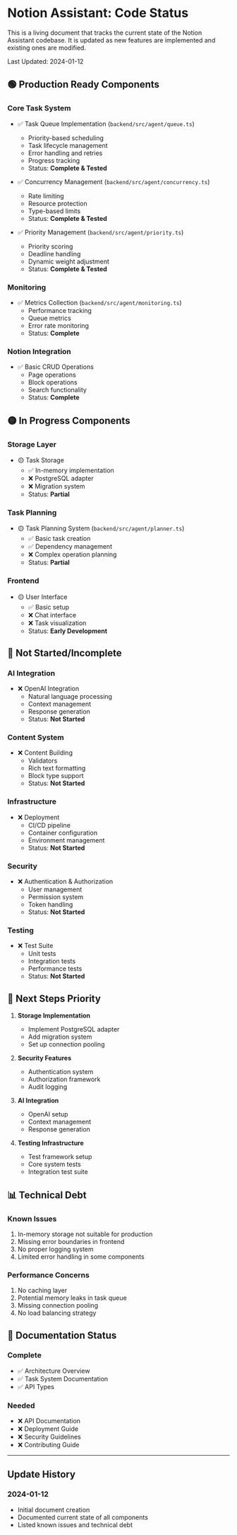 # Notion Assistant: Code Status

This is a living document that tracks the current state of the Notion Assistant codebase. It is updated as new features are implemented and existing ones are modified.

Last Updated: 2024-01-12

## 🟢 Production Ready Components

### Core Task System
- ✅ Task Queue Implementation (`backend/src/agent/queue.ts`)
  - Priority-based scheduling
  - Task lifecycle management
  - Error handling and retries
  - Progress tracking
  - Status: **Complete & Tested**

- ✅ Concurrency Management (`backend/src/agent/concurrency.ts`)
  - Rate limiting
  - Resource protection
  - Type-based limits
  - Status: **Complete & Tested**

- ✅ Priority Management (`backend/src/agent/priority.ts`)
  - Priority scoring
  - Deadline handling
  - Dynamic weight adjustment
  - Status: **Complete & Tested**

### Monitoring
- ✅ Metrics Collection (`backend/src/agent/monitoring.ts`)
  - Performance tracking
  - Queue metrics
  - Error rate monitoring
  - Status: **Complete**

### Notion Integration
- ✅ Basic CRUD Operations
  - Page operations
  - Block operations
  - Search functionality
  - Status: **Complete**

## 🟡 In Progress Components

### Storage Layer
- 🟡 Task Storage
  - ✅ In-memory implementation
  - ❌ PostgreSQL adapter
  - ❌ Migration system
  - Status: **Partial**

### Task Planning
- 🟡 Task Planning System (`backend/src/agent/planner.ts`)
  - ✅ Basic task creation
  - ✅ Dependency management
  - ❌ Complex operation planning
  - Status: **Partial**

### Frontend
- 🟡 User Interface
  - ✅ Basic setup
  - ❌ Chat interface
  - ❌ Task visualization
  - Status: **Early Development**

## 🔴 Not Started/Incomplete

### AI Integration
- ❌ OpenAI Integration
  - Natural language processing
  - Context management
  - Response generation
  - Status: **Not Started**

### Content System
- ❌ Content Building
  - Validators
  - Rich text formatting
  - Block type support
  - Status: **Not Started**

### Infrastructure
- ❌ Deployment
  - CI/CD pipeline
  - Container configuration
  - Environment management
  - Status: **Not Started**

### Security
- ❌ Authentication & Authorization
  - User management
  - Permission system
  - Token handling
  - Status: **Not Started**

### Testing
- ❌ Test Suite
  - Unit tests
  - Integration tests
  - Performance tests
  - Status: **Not Started**

## 🔄 Next Steps Priority

1. **Storage Implementation**
   - Implement PostgreSQL adapter
   - Add migration system
   - Set up connection pooling

2. **Security Features**
   - Authentication system
   - Authorization framework
   - Audit logging

3. **AI Integration**
   - OpenAI setup
   - Context management
   - Response generation

4. **Testing Infrastructure**
   - Test framework setup
   - Core system tests
   - Integration test suite

## 📊 Technical Debt

### Known Issues
1. In-memory storage not suitable for production
2. Missing error boundaries in frontend
3. No proper logging system
4. Limited error handling in some components

### Performance Concerns
1. No caching layer
2. Potential memory leaks in task queue
3. Missing connection pooling
4. No load balancing strategy

## 📝 Documentation Status

### Complete
- ✅ Architecture Overview
- ✅ Task System Documentation
- ✅ API Types

### Needed
- ❌ API Documentation
- ❌ Deployment Guide
- ❌ Security Guidelines
- ❌ Contributing Guide

---

## Update History

### 2024-01-12
- Initial document creation
- Documented current state of all components
- Listed known issues and technical debt 